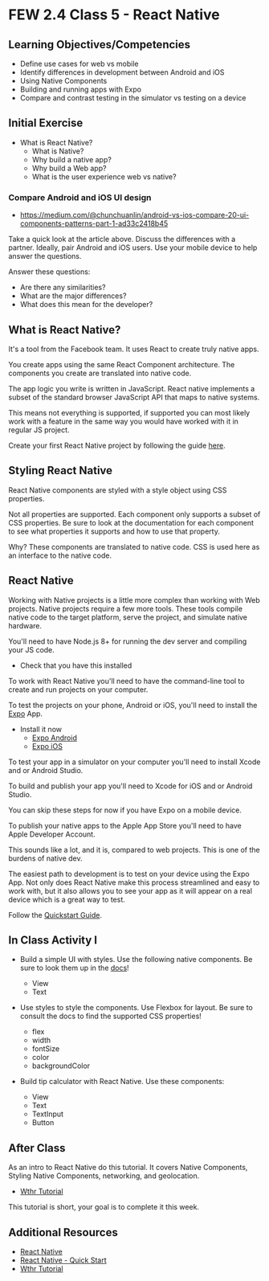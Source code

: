 # FEW 2.4 Class 5 - React Native

## Learning Objectives/Competencies

- Define use cases for web vs mobile 
- Identify differences in development between Android and iOS
- Using Native Components
- Building and running apps with Expo
- Compare and contrast testing in the simulator vs testing on a device

## Initial Exercise

- What is React Native?
    - What is Native?
    - Why build a native app?
    - Why build a Web app?
    - What is the user experience web vs native?
        
### Compare Android and iOS UI design

- https://medium.com/@chunchuanlin/android-vs-ios-compare-20-ui-components-patterns-part-1-ad33c2418b45

Take a quick look at the article above. Discuss the differences with a partner. Ideally, pair Android and iOS users. Use your mobile device to help answer the questions. 

Answer these questions: 

- Are there any similarities? 
- What are the major differences? 
- What does this mean for the developer? 

## What is React Native? 

It's a tool from the Facebook team. It uses React to create truly native apps. 

You create apps using the same React Component architecture. The components you create are translated into native code. 

The app logic you write is written in JavaScript. React native implements a subset of the standard browser JavaScript API that maps to native systems. 

This means not everything is supported, if supported you can most likely work with a feature in the same way you would have worked with it in regular JS project. 

Create your first React Native project by following the guide [here](https://facebook.github.io/react-native/docs/getting-started). 

## Styling React Native 

React Native components are styled with a style object using CSS properties. 

Not all properties are supported. Each component only supports a subset of CSS properties. Be sure to look at the documentation for each component to see what properties it supports and how to use that property. 

Why? These components are translated to native code. CSS is used here as an interface to the native code. 

## React Native 

Working with Native projects is a little more complex than working with Web projects. Native projects require a few more tools. These tools compile native code to the target platform, serve the project, and simulate native hardware. 

You'll need to have Node.js 8+ for running the dev server and compiling your JS code. 

- Check that you have this installed

To work with React Native you'll need to have the command-line tool to create and run projects on your computer. 

To test the projects on your phone, Android or iOS, you'll need to install the [Expo](https://expo.io/learn) App. 

- Install it now
    - [Expo Android](https://play.google.com/store/apps/details?id=host.exp.exponent&referrer=www)
    - [Expo iOS](https://itunes.apple.com/app/apple-store/id982107779)

To test your app in a simulator on your computer you'll need to install Xcode and or Android Studio. 

To build and publish your app you'll need to Xcode for iOS and or Android Studio. 

You can skip these steps for now if you have Expo on a mobile device. 

To publish your native apps to the Apple App Store you'll need to have Apple Developer Account. 

This sounds like a lot, and it is, compared to web projects. This is one of the burdens of native dev. 

The easiest path to development is to test on your device using the Expo App. Not only does React Native make this process streamlined and easy to work with, but it also allows you to see your app as it will appear on a real device which is a great way to test. 

Follow the [Quickstart Guide](https://facebook.github.io/react-native/docs/getting-started). 

## In Class Activity I

- Build a simple UI with styles. Use the following native components. Be sure to look them up in the [docs](https://facebook.github.io/react-native/docs/getting-started)!
    - View
    - Text
- Use styles to style the components. Use Flexbox for layout. Be sure to consult the docs to find the supported CSS properties!
    - flex
    - width
    - fontSize
    - color
    - backgroundColor

- Build tip calculator with React Native. Use these components: 
    - View 
    - Text
    - TextInput
    - Button

## After Class

As an intro to React Native do this tutorial. It covers Native Components, Styling Native Components, networking, and geolocation.

- [Wthr Tutorial](https://www.makeschool.com/academy/track/standalone/wthr-native-tutorial-mvs/getting-started)

This tutorial is short, your goal is to complete it this week. 

## Additional Resources

- [React Native](https://facebook.github.io/react-native/)
- [React Native - Quick Start](https://facebook.github.io/react-native/docs/getting-started.html)
- [Wthr Tutorial](https://github.com/MakeSchool-Tutorials/FEW-2.4-Wthr-Native-Tutorial)

